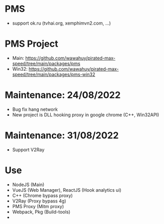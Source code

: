 # PMS
+ support ok.ru (tvhai.org, xemphimvn2.com, ...)

# PMS Project
+ Main: https://github.com/wawahuy/pirated-max-speed/tree/main/packages/pms
+ Win32: https://github.com/wawahuy/pirated-max-speed/tree/main/packages/pms-win32

# Maintenance: 24/08/2022
+ Bug fix hang network
+ New project is DLL hooking proxy in google chrome (C++, Win32API)

# Maintenance: 31/08/2022
+ Support V2Ray

# Use
+ NodeJS (Main)
+ VueJS (Web Manager), ReactJS (Hook analytics ui)
+ C++ (Chrome bypass proxy)
+ V2Ray (Proxy bypass 4g)
+ PMS Proxy (Mitm proxy)
+ Webpack, Pkg (Build-tools)
+ 
